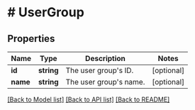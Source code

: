 # # UserGroup

## Properties

Name | Type | Description | Notes
------------ | ------------- | ------------- | -------------
**id** | **string** | The user group&#39;s ID. | [optional]
**name** | **string** | The user group&#39;s name. | [optional]

[[Back to Model list]](../../README.md#models) [[Back to API list]](../../README.md#endpoints) [[Back to README]](../../README.md)
